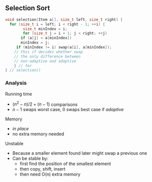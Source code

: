 ## Selection Sort

```c++
void selection(Item a[], size_t left, size_t right) { 
  for (size_t i = left; i < right - 1; ++i) {
		size_t minIndex = i;
		for (size_t j = i + 1; j < right; ++j)
       if (a[j] < a[minIndex])
       minIndex = j;
     if (minIndex != i) swap(a[i], a[minIndex]);
    // this if decides whether swap
    // the only difference between 
    // non-adaptive and adaptive
	} // for
} // selection()
```

### Analysis

Running time

- $(n^2 - n)/2 + (n - 1)$ comparisons
- $n - 1$ swaps worst case, 0 swaps best case if *adaptive*

Memory

- *in place*
- no extra memory needed

Unstable

- Because a smaller element found later might swap a previous one
- Can be stable by:
  - first find the position of the smallest element
  - then copy, shift, insert
  - then need O(n) extra memory